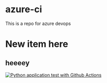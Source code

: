 # azure-ci
This is a repo for azure devops

# New item here
## heeeey

[![Python application test with Github Actions](https://github.com/juniorcfaj/azure-ci/actions/workflows/main.yml/badge.svg)](https://github.com/juniorcfaj/azure-ci/actions/workflows/main.yml)
